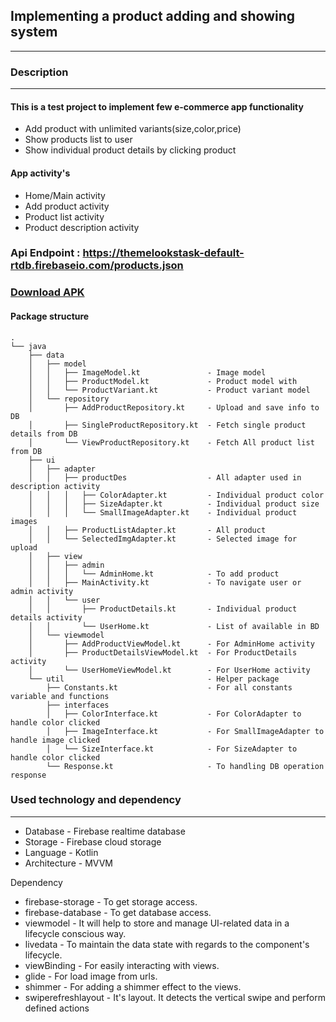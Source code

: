 ## Implementing a product adding and showing system
---
### Description
---
#### This is a test project to implement few e-commerce app functionality
- Add product with unlimited variants(size,color,price)
- Show products list to user
- Show individual product details by clicking product


#### App activity's
- Home/Main activity
- Add product activity
- Product list activity
- Product description activity

### Api Endpoint : https://themelookstask-default-rtdb.firebaseio.com/products.json
###  [**Download APK**](apk/app-debug.apk?raw=true)

#### Package structure
```
.
└── java
    ├── data
    │   ├── model
    │   │   ├── ImageModel.kt               - Image model
    │   │   ├── ProductModel.kt             - Product model with 
    │   │   └── ProductVariant.kt           - Product variant model
    │   └── repository                      
    │       ├── AddProductRepository.kt     - Upload and save info to DB
    │       ├── SingleProductRepository.kt  - Fetch single product details from DB
    │       └── ViewProductRepository.kt    - Fetch All product list from DB
    ├── ui
    │   ├── adapter
    │   │   ├── productDes                  - All adapter used in description activity
    │   │   │   ├── ColorAdapter.kt         - Individual product color 
    │   │   │   ├── SizeAdapter.kt          - Individual product size
    │   │   │   └── SmallImageAdapter.kt    - Individual product images
    │   │   ├── ProductListAdapter.kt       - All product
    │   │   └── SelectedImgAdapter.kt       - Selected image for upload
    │   ├── view
    │   │   ├── admin               
    │   │   │   └── AdminHome.kt            - To add product 
    │   │   ├── MainActivity.kt             - To navigate user or admin activity
    │   │   └── user
    │   │       ├── ProductDetails.kt       - Individual product details activity
    │   │       └── UserHome.kt             - List of available in BD
    │   └── viewmodel
    │       ├── AddProductViewModel.kt      - For AdminHome activity
    │       ├── ProductDetailsViewModel.kt  - For ProductDetails activity
    │       └── UserHomeViewModel.kt        - For UserHome activity
    └── util                                - Helper package
        ├── Constants.kt                    - For all constants variable and functions
        ├── interfaces                      
        │   ├── ColorInterface.kt           - For ColorAdapter to handle color clicked
        │   ├── ImageInterface.kt           - For SmallImageAdapter to handle image clicked
        │   └── SizeInterface.kt            - For SizeAdapter to handle color clicked
        └── Response.kt                     - To handling DB operation response
```

### Used technology and dependency
 ---

- Database      - Firebase realtime database
- Storage       - Firebase cloud storage      
- Language      - Kotlin                   
- Architecture  - MVVM      

Dependency
-  firebase-storage     - To get storage access.
-  firebase-database    - To get database access.
-  viewmodel            - It will help to store and manage UI-related data in a lifecycle conscious way.
-  livedata             - To maintain the data state with regards to the component's lifecycle.
-  viewBinding          - For easily interacting with views.
-  glide                - For load image from urls.
-  shimmer              - For adding a shimmer effect to the views.
-  swiperefreshlayout   - It's layout. It detects the vertical swipe and perform defined actions


